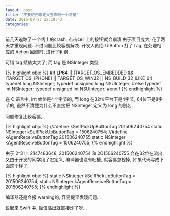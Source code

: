 ```yaml
---
layout: post
title: "不要使用宏定义去声明一个常量"
date: 2015-07-27 22:19:43
categories:
---
```


前几天追踪了一个线上的crash, 点击cell 上的按钮就会崩溃.由于项目庞大, 花了两天才重现问题.
不过问题比较容易解决. 开发人员给 UIButton 打了 tag, 在处理相应的 Action 回调时, 进行了判别.

可惜 tag 赋值太大了, 而 tag 是 NSInteger 类型,

{% highlight objc %}
#if __LP64__ || (TARGET_OS_EMBEDDED && !TARGET_OS_IPHONE) || TARGET_OS_WIN32 || NS_BUILD_32_LIKE_64
typedef long NSInteger;
typedef unsigned long NSUInteger;
#else
typedef int NSInteger;
typedef unsigned int NSUInteger;
#endif
{% endhighlight %}

在 C 语言中, int 始终是4个字节的, 而 long 在32位平台下是4字节, 64位下是8字节的, 虽然不清楚为什么不直接把 NSInteger 定义为 long 的别名.

问题修复比较容易,

{% highlight objc %}
//#define kSelfPickUpButtonTag 201506240754
static NSInteger kSelfPickUpButtonTag = 1506240754;
//#define kAgentReceiveButtonTag 201506240755
static NSInteger kAgentReceiveButtonTag = 1506240755;
{% endhighlight %}

由于 2^31 = 2147483648, 201506240754 和 201506240755 会在32位在溢出.
又由于开发的同学用了宏定义, 编译器也没有吐槽, 就容易忽视掉, 如果代码写成下面这个样子,

{% highlight objc %}
static NSInteger kSelfPickUpButtonTag = 201506240754;
static NSInteger kAgentReceiveButtonTag = 201506240755;
{% endhighlight %}

编译器还是会报 warning的, 容易提早发现问题.

说起来 Swift 中, 赋值溢出就直接炸了呀...
